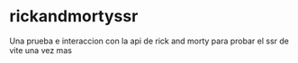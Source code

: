 # rickandmortyssr
Una prueba e interaccion con la api de rick and morty para probar el ssr de vite una vez mas
